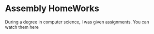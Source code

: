# Assembly HomeWorks
During a degree in computer science, I was given assignments. You can watch them here
